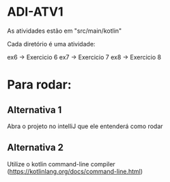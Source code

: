 # ADI-ATV1

As atividades estão em "src/main/kotlin"

Cada diretório é uma atividade:

ex6 -> Exercicio 6
ex7 -> Exercicio 7
ex8 -> Exercicio 8

# Para rodar:

## Alternativa 1
Abra o projeto no intelliJ que ele entenderá como rodar

## Alternativa 2
Utilize o kotlin command-line compiler (https://kotlinlang.org/docs/command-line.html)
